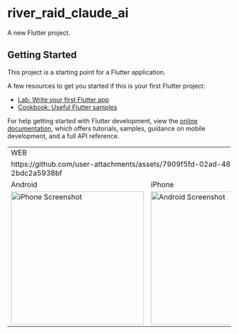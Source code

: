 # river_raid_claude_ai

A new Flutter project.

## Getting Started

This project is a starting point for a Flutter application.

A few resources to get you started if this is your first Flutter project:

- [Lab: Write your first Flutter app](https://docs.flutter.dev/get-started/codelab)
- [Cookbook: Useful Flutter samples](https://docs.flutter.dev/cookbook)

For help getting started with Flutter development, view the
[online documentation](https://docs.flutter.dev/), which offers tutorials,
samples, guidance on mobile development, and a full API reference.


<table>
    <tr>
        <td colspan="2">
          WEB
        </td>
    </tr>
    <tr>
        <td colspan="2">
          https://github.com/user-attachments/assets/7909f5fd-02ad-4861-be91-2bdc2a5938bf
        </td>
    </tr>
    <tr>
        <td>
          Android
        </td>
        <td>
          iPhone
        </td>
    </tr>
    <tr>
        <td>
          <img src="https://github.com/user-attachments/assets/6563ebdd-82c5-42da-950c-782d15af8370" alt="iPhone Screenshot" width="300">
        </td>
        <td>
          <img src="https://github.com/user-attachments/assets/b2e7bf31-9f86-425f-8629-9c9343e8e033" alt="Android Screenshot" width="300">
        </td>
    </tr>
</table>


